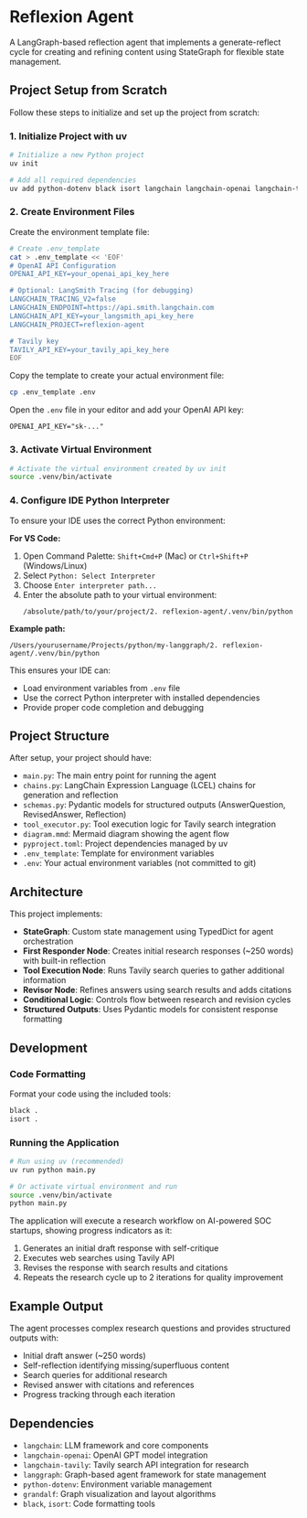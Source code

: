 # Reflexion Agent

A LangGraph-based reflection agent that implements a generate-reflect cycle for creating and refining content using StateGraph for flexible state management.

## Project Setup from Scratch

Follow these steps to initialize and set up the project from scratch:

### 1. Initialize Project with uv

```bash
# Initialize a new Python project
uv init

# Add all required dependencies  
uv add python-dotenv black isort langchain langchain-openai langchain-tavily langgraph grandalf
```

### 2. Create Environment Files

Create the environment template file:

```bash
# Create .env_template
cat > .env_template << 'EOF'
# OpenAI API Configuration
OPENAI_API_KEY=your_openai_api_key_here

# Optional: LangSmith Tracing (for debugging)
LANGCHAIN_TRACING_V2=false
LANGCHAIN_ENDPOINT=https://api.smith.langchain.com
LANGCHAIN_API_KEY=your_langsmith_api_key_here
LANGCHAIN_PROJECT=reflexion-agent

# Tavily key
TAVILY_API_KEY=your_tavily_api_key_here
EOF
```

Copy the template to create your actual environment file:

```bash
cp .env_template .env
```

Open the `.env` file in your editor and add your OpenAI API key:

```
OPENAI_API_KEY="sk-..."
```

### 3. Activate Virtual Environment

```bash
# Activate the virtual environment created by uv init
source .venv/bin/activate
```

### 4. Configure IDE Python Interpreter

To ensure your IDE uses the correct Python environment:

**For VS Code:**
1. Open Command Palette: `Shift+Cmd+P` (Mac) or `Ctrl+Shift+P` (Windows/Linux)
2. Select `Python: Select Interpreter`
3. Choose `Enter interpreter path...`
4. Enter the absolute path to your virtual environment:
   ```
   /absolute/path/to/your/project/2. reflexion-agent/.venv/bin/python
   ```

**Example path:**
```
/Users/yourusername/Projects/python/my-langgraph/2. reflexion-agent/.venv/bin/python
```

This ensures your IDE can:
- Load environment variables from `.env` file
- Use the correct Python interpreter with installed dependencies
- Provide proper code completion and debugging

## Project Structure

After setup, your project should have:

- `main.py`: The main entry point for running the agent
- `chains.py`: LangChain Expression Language (LCEL) chains for generation and reflection
- `schemas.py`: Pydantic models for structured outputs (AnswerQuestion, RevisedAnswer, Reflection)
- `tool_executor.py`: Tool execution logic for Tavily search integration
- `diagram.mmd`: Mermaid diagram showing the agent flow
- `pyproject.toml`: Project dependencies managed by uv
- `.env_template`: Template for environment variables
- `.env`: Your actual environment variables (not committed to git)

## Architecture

This project implements:

- **StateGraph**: Custom state management using TypedDict for agent orchestration
- **First Responder Node**: Creates initial research responses (~250 words) with built-in reflection
- **Tool Execution Node**: Runs Tavily search queries to gather additional information
- **Revisor Node**: Refines answers using search results and adds citations
- **Conditional Logic**: Controls flow between research and revision cycles
- **Structured Outputs**: Uses Pydantic models for consistent response formatting

## Development

### Code Formatting

Format your code using the included tools:

```bash
black .
isort .
```

### Running the Application

```bash
# Run using uv (recommended)
uv run python main.py

# Or activate virtual environment and run
source .venv/bin/activate
python main.py
```

The application will execute a research workflow on AI-powered SOC startups, showing progress indicators as it:
1. Generates an initial draft response with self-critique
2. Executes web searches using Tavily API
3. Revises the response with search results and citations
4. Repeats the research cycle up to 2 iterations for quality improvement

## Example Output

The agent processes complex research questions and provides structured outputs with:
- Initial draft answer (~250 words)
- Self-reflection identifying missing/superfluous content
- Search queries for additional research
- Revised answer with citations and references
- Progress tracking through each iteration

## Dependencies

- `langchain`: LLM framework and core components
- `langchain-openai`: OpenAI GPT model integration
- `langchain-tavily`: Tavily search API integration for research
- `langgraph`: Graph-based agent framework for state management
- `python-dotenv`: Environment variable management
- `grandalf`: Graph visualization and layout algorithms
- `black`, `isort`: Code formatting tools